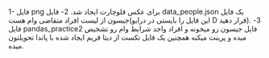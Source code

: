 1- فایل png برای عکس فلوچارت ایجاد شد.
2- فایل data_people.json  یک فایل جیسون از لیست افراد متقاضی وام هست(این فایل را بایستی در درایو D قرار دهید).
3- فایل pandas_practice2 فایل جیسون رو میخونه و افراد واجد شرایط وام رو تشخیص میده و پرینت میکنه همچنین یک فایل تکست از دیتا فریم ایجاد شده با پاندا تحویلتون میده.
